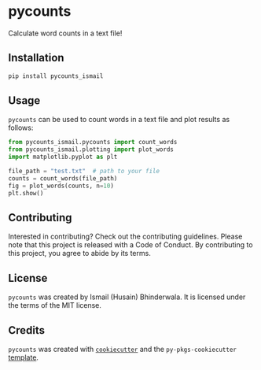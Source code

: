 # pycounts

Calculate word counts in a text file!

## Installation

```bash
pip install pycounts_ismail
```

## Usage

`pycounts` can be used to count words in a text file and plot results
as follows:

```python
from pycounts_ismail.pycounts import count_words
from pycounts_ismail.plotting import plot_words
import matplotlib.pyplot as plt

file_path = "test.txt"  # path to your file
counts = count_words(file_path)
fig = plot_words(counts, n=10)
plt.show()
```

## Contributing

Interested in contributing? Check out the contributing guidelines. 
Please note that this project is released with a Code of Conduct. 
By contributing to this project, you agree to abide by its terms.

## License

`pycounts` was created by Ismail (Husain) Bhinderwala. It is licensed under the terms
of the MIT license.

## Credits

`pycounts` was created with 
[`cookiecutter`](https://cookiecutter.readthedocs.io/en/latest/) and 
the `py-pkgs-cookiecutter` 
[template](https://github.com/py-pkgs/py-pkgs-cookiecutter).
